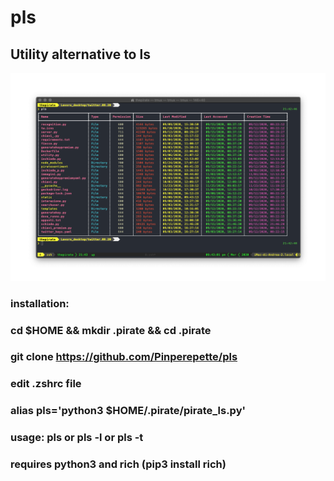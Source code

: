 # pls
## Utility alternative to ls
![alt text](https://github.com/Pinperepette/pls/blob/main/mucca.png)
### installation: 
### cd $HOME && mkdir .pirate && cd .pirate
### git clone https://github.com/Pinperepette/pls
### edit .zshrc file
### alias pls='python3 $HOME/.pirate/pirate_ls.py'
### usage: pls or pls -l or pls -t
### requires python3 and rich (pip3 install rich)
